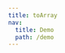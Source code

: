 ```yaml
---
title: toArray
nav:
  title: Demo
  path: /demo
---
```


<code src="../examples/toArray.tsx"></code>
